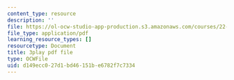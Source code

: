 ```yaml
---
content_type: resource
description: ''
file: https://ol-ocw-studio-app-production.s3.amazonaws.com/courses/22-01-introduction-to-nuclear-engineering-and-ionizing-radiation-fall-2016/d149ecc027d1bd46151be6782f7c7334_KWaGHCjsSAM.pdf
file_type: application/pdf
learning_resource_types: []
resourcetype: Document
title: 3play pdf file
type: OCWFile
uid: d149ecc0-27d1-bd46-151b-e6782f7c7334
---
```

